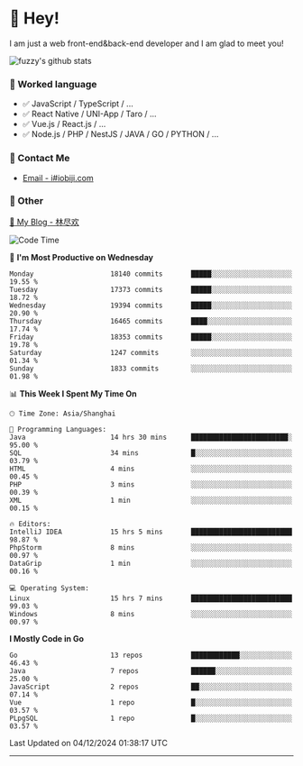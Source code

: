 # 👋 Hey!

I am just a web front-end&back-end developer and I am glad to meet you!

![fuzzy's github stats](https://github-readme-stats.vercel.app/api?username=JaydenForYou&&show_icons=true&&title_color=1abc9c&&icon_color=1abc9c)


### 📝 Worked language

- ✅ JavaScript / TypeScript / ...
- ✅ React Native / UNI-App / Taro / ...
- ✅ Vue.js / React.js / ...
- ✅ Node.js / PHP / NestJS / JAVA / GO / PYTHON / ...

### 📮 Contact Me

- [Email - i#iobiji.com](mailto:i@iobiji.com)


### 🤪 Other

[📌 My Blog - 林尽欢](https://iobiji.com)

<!--START_SECTION:waka-->
![Code Time](http://img.shields.io/badge/Code%20Time-1%2C299%20hrs%2035%20mins-blue)

📅 **I'm Most Productive on Wednesday** 

```text
Monday                   18140 commits       █████░░░░░░░░░░░░░░░░░░░░   19.55 % 
Tuesday                  17373 commits       █████░░░░░░░░░░░░░░░░░░░░   18.72 % 
Wednesday                19394 commits       █████░░░░░░░░░░░░░░░░░░░░   20.90 % 
Thursday                 16465 commits       ████░░░░░░░░░░░░░░░░░░░░░   17.74 % 
Friday                   18353 commits       █████░░░░░░░░░░░░░░░░░░░░   19.78 % 
Saturday                 1247 commits        ░░░░░░░░░░░░░░░░░░░░░░░░░   01.34 % 
Sunday                   1833 commits        ░░░░░░░░░░░░░░░░░░░░░░░░░   01.98 % 
```


📊 **This Week I Spent My Time On** 

```text
🕑︎ Time Zone: Asia/Shanghai

💬 Programming Languages: 
Java                     14 hrs 30 mins      ████████████████████████░   95.00 % 
SQL                      34 mins             █░░░░░░░░░░░░░░░░░░░░░░░░   03.79 % 
HTML                     4 mins              ░░░░░░░░░░░░░░░░░░░░░░░░░   00.45 % 
PHP                      3 mins              ░░░░░░░░░░░░░░░░░░░░░░░░░   00.39 % 
XML                      1 min               ░░░░░░░░░░░░░░░░░░░░░░░░░   00.15 % 

🔥 Editors: 
IntelliJ IDEA            15 hrs 5 mins       █████████████████████████   98.87 % 
PhpStorm                 8 mins              ░░░░░░░░░░░░░░░░░░░░░░░░░   00.97 % 
DataGrip                 1 min               ░░░░░░░░░░░░░░░░░░░░░░░░░   00.16 % 

💻 Operating System: 
Linux                    15 hrs 7 mins       █████████████████████████   99.03 % 
Windows                  8 mins              ░░░░░░░░░░░░░░░░░░░░░░░░░   00.97 % 
```

**I Mostly Code in Go** 

```text
Go                       13 repos            ████████████░░░░░░░░░░░░░   46.43 % 
Java                     7 repos             ██████░░░░░░░░░░░░░░░░░░░   25.00 % 
JavaScript               2 repos             ██░░░░░░░░░░░░░░░░░░░░░░░   07.14 % 
Vue                      1 repo              █░░░░░░░░░░░░░░░░░░░░░░░░   03.57 % 
PLpgSQL                  1 repo              █░░░░░░░░░░░░░░░░░░░░░░░░   03.57 % 
```




 Last Updated on 04/12/2024 01:38:17 UTC
<!--END_SECTION:waka-->
---
